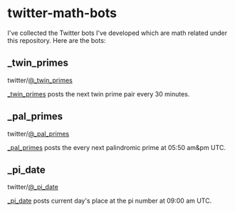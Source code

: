 # twitter-math-bots

I've collected the Twitter bots I've developed which are math related under this repository.
Here are the bots:

## _twin_primes
twitter/[@_twin_primes](https://twitter.com/_twin_primes)

[_twin_primes](https://github.com/cetinerhalil/_twin_primes/) posts the next twin prime pair every 30 minutes.

## _pal_primes
twitter/[@_pal_primes](https://twitter.com/_pal_primes)

[_pal_primes](https://github.com/cetinerhalil/_pal_primes/) posts the every next palindromic prime at 05:50 am&pm UTC.

## _pi_date
twitter/[@_pi_date](https://twitter.com/_pi_date)

[_pi_date](https://github.com/cetinerhalil/_pi_date/) posts current day's place at the pi number at 09:00 am UTC.